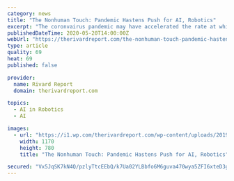 ```yaml
---
category: news
title: "The Nonhuman Touch: Pandemic Hastens Push for AI, Robotics"
excerpt: "The coronvairus pandemic may have accelerated the rate at which companies adopt artificial intelligence, local experts say."
publishedDateTime: 2020-05-20T14:00:00Z
webUrl: "https://therivardreport.com/the-nonhuman-touch-pandemic-hastens-push-for-ai-robotics/"
type: article
quality: 69
heat: 69
published: false

provider:
  name: Rivard Report
  domain: therivardreport.com

topics:
  - AI in Robotics
  - AI

images:
  - url: "https://i1.wp.com/therivardreport.com/wp-content/uploads/2019/05/BonnieArbittier_plus_one_robotics_port_sa_robot_company_tech_5-10-2019-1.jpg?fit=1170%2C780&ssl=1"
    width: 1170
    height: 780
    title: "The Nonhuman Touch: Pandemic Hastens Push for AI, Robotics"

secured: "Vx5JqSK7kN4Q/pzlyTtcEEbQ/k7Ua02YLBbfo6M6guva470wya5ZFI6xteD3goYKm3a24awoTD35ITQZUCcDW7rE364NpIx5jDsFRRCR2w13+FLiFr5mG2gPBV3jQYV5hdPK+YJqJ8w3k+qvWzNGmOm8myhO4+8niVJHwwsgYl+q28eh4wOOZbeu+HVvD/yyD3Ml1zZHEZQpcx9TsrzQSTjZC2tr2bfSspMN8CzxjM4xbLW6xxDz5AeYW+GctEmfVUSJoJTsA61W0bo4FP9tHjn1VcYTICHZO5l6MAqNDto35AUwVkeGTtgV6SIxPNhL;2+N0HUOAaFs3KE9IVPbT3Q=="
---
```


